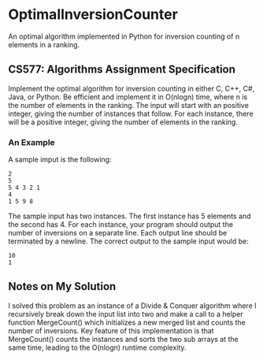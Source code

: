 # OptimalInversionCounter
An optimal algorithm implemented in Python for inversion counting of n elements in a ranking.

## CS577: Algorithms Assignment Specification

Implement the optimal algorithm for inversion counting in either C, C++, C#, Java, or Python. Be
efficient and implement it in O(nlogn) time, where n is the number of elements in the ranking.
The input will start with an positive integer, giving the number of instances that follow. For each
instance, there will be a positive integer, giving the number of elements in the ranking. 

### An Example

A sample imput is the following:
```
2
5
5 4 3 2 1
4
1 5 9 8
```

The sample input has two instances. The first instance has 5 elements and the second has 4. For each
instance, your program should output the number of inversions on a separate line. Each output line
should be terminated by a newline. The correct output to the sample input would be:<br>
```
10
1
```

## Notes on My Solution

I solved this problem as an instance of a Divide & Conquer algorithm where I recursively break down the input list into two and make a call to a helper function MergeCount() which initializes a new merged list and counts the number of inversions. Key feature of this implementation is that MergeCount() counts the instances and sorts the two sub arrays at the same time, leading to the O(nlogn) runtime complexity. 
